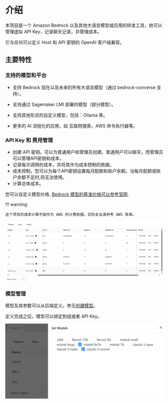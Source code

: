 # 介绍

本项目是一个 Amazon Bedrock 以及其他大语言模型或应用的转发工具，他可以管理虚拟 API Key，记录聊天记录，并管理成本。

它与任何可以定义 Host 和 API 密钥的 OpenAI 客户端兼容。

## 主要特性

### 支持的模型和平台

- 支持 Bedrock 现在以及未来的所有大语言模型（通过 bedrock-converse 支持）。

- 支持通过 Sagemaker LMI 部署的模型（部分模型）。

- 支持其他形式的自定义模型，包括：Ollama 等。

- 更多的 AI 流程化的应用，如 互联网搜索，AWS 命令执行器等。

### API Key 和 费用管理

- 创建 API 密钥。可以为普通用户和管理员创建。普通用户可以聊天，而管理员可以管理API密钥和成本。
- 记录每次调用的成本，并将其作为成本控制的依据。
- 成本控制。您可以为每个API密钥设置每月配额和账户余额。当每月配额或账户余额不足时,将无法使用。
- 计算总体成本。

您可以自定义模型价格. [Bedrock 模型的基准价格可以参考官网](https://aws.amazon.com/bedrock/pricing).

!!! warning

    这个项目的成本计算不能作为 AWS 的计费依据。实际支出请参考 AWS 账单。

![api key](docs/screenshots/api-key.png)

### 模型管理

模型及其参数可以从后端定义。参见[创建模型](../user-manual/management.md#models)。

定义完成之后，模型可以绑定到组或者 API Key。

![models bind](docs/screenshots/models-bind.png)
